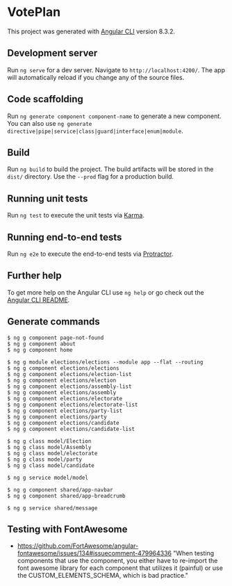 # VotePlan

This project was generated with [Angular CLI](https://github.com/angular/angular-cli) version 8.3.2.

## Development server

Run `ng serve` for a dev server. Navigate to `http://localhost:4200/`. The app will automatically reload if you change any of the source files.

## Code scaffolding

Run `ng generate component component-name` to generate a new component. You can also use `ng generate directive|pipe|service|class|guard|interface|enum|module`.

## Build

Run `ng build` to build the project. The build artifacts will be stored in the `dist/` directory. Use the `--prod` flag for a production build.

## Running unit tests

Run `ng test` to execute the unit tests via [Karma](https://karma-runner.github.io).

## Running end-to-end tests

Run `ng e2e` to execute the end-to-end tests via [Protractor](http://www.protractortest.org/).

## Further help

To get more help on the Angular CLI use `ng help` or go check out the [Angular CLI README](https://github.com/angular/angular-cli/blob/master/README.md).

## Generate commands

    $ ng g component page-not-found
    $ ng g component about
    $ ng g component home

    $ ng g module elections/elections --module app --flat --routing
    $ ng g component elections/elections
    $ ng g component elections/election-list
    $ ng g component elections/election
    $ ng g component elections/assembly-list
    $ ng g component elections/assembly
    $ ng g component elections/electorate
    $ ng g component elections/electorate-list
    $ ng g component elections/party-list
    $ ng g component elections/party
    $ ng g component elections/candidate
    $ ng g component elections/candidate-list
    
    $ ng g class model/Election
    $ ng g class model/Assembly
    $ ng g class model/electorate
    $ ng g class model/party
    $ ng g class model/candidate
    
    $ ng g service model/model
    
    $ ng g component shared/app-navbar
    $ ng g component shared/app-breadcrumb
    
    $ ng g service shared/message


## Testing with FontAwesome

- https://github.com/FortAwesome/angular-fontawesome/issues/134#issuecomment-479964336
  "When testing components that use the <fa-icon/> component, you either have to re-import the 
  font awesome library for each component that utilizes it (painful) or use the CUSTOM_ELEMENTS_SCHEMA, 
  which is bad practice."

